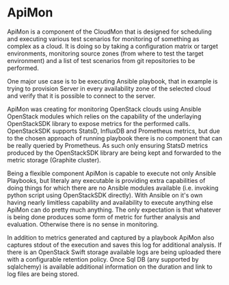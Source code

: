 # ApiMon

ApiMon is a component of the CloudMon that is designed for scheduling and
executing various test scenarios for monitoring of something as complex as a
cloud. It is doing so by taking a configuration matrix or target environments,
monitoring source zones (from where to test the target environment) and a list
of test scenarios from git repositories to be performed.

One major use case is to be executing Ansible playbook, that in example is
trying to provision Server in every availability zone of the selected cloud and
verify that it is possible to connect to the server.

ApiMon was creating for monitoring OpenStack clouds using Ansible OpenStack
modules which relies on the capability of the underlaying OpenStackSDK library
to expose metrics for the performed calls. OpenStackSDK supports StatsD,
InfluxDB and Prometheus metrics, but due to the chosen approach of running
playbook there is no component that can be really queried by Prometheus. As
such only ensuring StatsD metrics produced by the OpenStackSDK library are
being kept and forwarded to the metric storage (Graphite cluster).

Being a flexible component ApiMon is capable to execute not only Ansible
Playbooks, but literaly any executable is providing extra capabilities of doing
things for which there are no Ansible modules available (i.e. invoking python
script using OpenStackSDK directly). With Ansible on it's own having nearly
limitless capability and availability to execute anything else ApiMon can do
pretty much anything. The only expectation is that whatever is being done
produces some form of metric for further analysis and evaluation. Otherwise
there is no sense in monitoring.

In addition to metrics generated and captured by a playbook ApiMon also
captures stdout of the execution and saves this log for additional analysis. If
there is an OpenStack Swift storage available logs are being uploaded there
with a configurable retention policy. Once Sql DB (any supported by sqlalchemy)
is available additional information on the duration and link to log files are
being stored.

